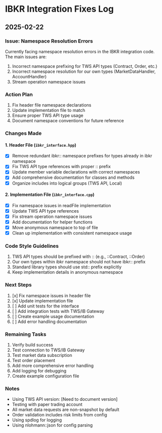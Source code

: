 # IBKR Integration Fixes Log

## 2025-02-22

### Issue: Namespace Resolution Errors
Currently facing namespace resolution errors in the IBKR integration code. The main issues are:
1. Incorrect namespace prefixing for TWS API types (Contract, Order, etc.)
2. Incorrect namespace resolution for our own types (MarketDataHandler, AccountHandler)
3. Stream operation namespace issues

### Action Plan
1. Fix header file namespace declarations
2. Update implementation file to match
3. Ensure proper TWS API type usage
4. Document namespace conventions for future reference

### Changes Made

#### 1. Header File (`ibkr_interface.hpp`)
- [x] Remove redundant ibkr:: namespace prefixes for types already in ibkr namespace
- [x] Fix TWS API type references with proper :: prefix
- [x] Update member variable declarations with correct namespaces
- [x] Add comprehensive documentation for classes and methods
- [x] Organize includes into logical groups (TWS API, Local)

#### 2. Implementation File (`ibkr_interface.cpp`)
- [x] Fix namespace issues in readFile implementation
- [x] Update TWS API type references
- [x] Fix stream operation namespace issues
- [x] Add documentation for helper functions
- [x] Move anonymous namespace to top of file
- [x] Clean up implementation with consistent namespace usage

### Code Style Guidelines
1. TWS API types should be prefixed with :: (e.g., ::Contract, ::Order)
2. Our own types within ibkr namespace should not have ibkr:: prefix
3. Standard library types should use std:: prefix explicitly
4. Keep implementation details in anonymous namespace

### Next Steps
1. [x] Fix namespace issues in header file
2. [x] Update implementation file
3. [ ] Add unit tests for the interface
4. [ ] Add integration tests with TWS/IB Gateway
5. [ ] Create example usage documentation
6. [ ] Add error handling documentation

### Remaining Tasks
1. Verify build success
2. Test connection to TWS/IB Gateway
3. Test market data subscription
4. Test order placement
5. Add more comprehensive error handling
6. Add logging for debugging
7. Create example configuration file

### Notes
- Using TWS API version: [Need to document version]
- Testing with paper trading account
- All market data requests are non-snapshot by default
- Order validation includes risk limits from config
- Using spdlog for logging
- Using nlohmann::json for config parsing
